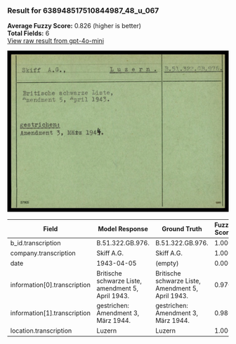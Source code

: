 ### Result for 638948517510844987_48_u_067
**Average Fuzzy Score:** 0.826 (higher is better)<br>
**Total Fields:** 6<br>
[View raw result from gpt-4o-mini](https://github.com/RISE-UNIBAS/humanities_data_benchmark/blob/main/results/2025-10-24/T0306/request_T0306_638948517510844987_48_u_067.json)

<img src="https://github.com/RISE-UNIBAS/humanities_data_benchmark/blob/main/benchmarks/blacklist/images/638948517510844987_48_u_067.jpg?raw=true" alt="638948517510844987_48_u_067" width="600px">

| Field | Model Response | Ground Truth | Fuzzy Score | Match |
|-------|----------------|--------------|-------------|-------|
| b_id.transcription | B.51.322.GB.976. | B.51.322.GB.976. | 1.000 | ✅ |
| company.transcription | Skiff A.G. | Skiff A.G. | 1.000 | ✅ |
| date | 1943-04-05 | (empty) | 0.000 | ❌ |
| information[0].transcription | Britische schwarze Liste,<br> amendment 5, April 1943. | Britische schwarze Liste,<br>Amendment 5, April 1943. | 0.970 | ✅ |
| information[1].transcription | gestrichen:<br> Amendment 3, März 1944. | gestrichen:<br>Amendment 3, März 1944. | 0.986 | ✅ |
| location.transcription | Luzern | Luzern | 1.000 | ✅ |
